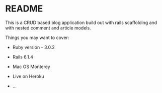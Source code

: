 # README

This is a CRUD based blog application build out with rails scaffolding and with nested comment and article models.

Things you may want to cover:

* Ruby version - 3.0.2
* Rails 6.1.4
* Mac OS Monterey
* Live on Heroku

* ...
